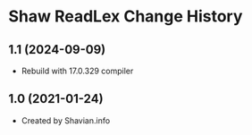 Shaw ReadLex Change History
====================

1.1 (2024-09-09)
----------------
* Rebuild with 17.0.329 compiler

1.0 (2021-01-24)
----------------
* Created by Shavian.info
